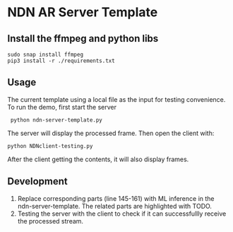 # NDN AR Server Template

## Install the ffmpeg and python libs

```
sudo snap install ffmpeg
pip3 install -r ./requirements.txt
```

## Usage
The current template using a local file as the input for testing convenience. To run the demo, first start the server
```
 python ndn-server-template.py
```
The server will display the processed frame. Then open the client with:

```
python NDNclient-testing.py
```
After the client getting the contents, it will also display frames.

## Development
1. Replace corresponding parts (line 145-161) with ML inference in the ndn-server-template. The related parts are highlighted with TODO.
2. Testing the server with the client to check if it can successfullly receive the processed stream.
